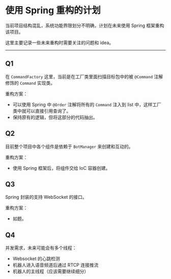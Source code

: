 # 使用 Spring 重构的计划
当前项目结构混乱，系统功能界限划分不明确，计划在未来使用 Spring 框架重构该项目。

这里主要记录一些未来重构时需要关注的问题和 idea。

---
## Q1
在 `CommandFactory` 这里，当前是在工厂类里面扫描目标包中的被 `@Command` 注解修饰的 `Command` 实现类。

重构方案：
- 可以使用 Spring 中 `@Order` 注解将所有的 `Command` 注入到 list 中，这样工厂类中就可以直接引用查询了。
- 保持原有的逻辑，但将这部分的代码抽出。

## Q2
目前整个项目中各个组件是依赖于 `BotManager` 来创建和互动的。

重构方案：
- 使用 Spring 框架后，将组件交给 IoC 容器创建。

## Q3
Spring 封装的支持 WebSocket 的接口。

重构方案：
- 如题。

## Q4
并发需求，未来可能会有多个线程：
- Websocket 的心跳检测
- 机器人进入语音频道后通过 RTCP 连接推流
- 机器人的主线程（应该需要继续细分）
